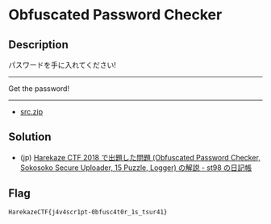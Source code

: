 # Obfuscated Password Checker

## Description

パスワードを手に入れてください!

---

Get the password!

---

- [src.zip](attachments/src.zip)

## Solution

- (jp) [Harekaze CTF 2018 で出題した問題 (Obfuscated Password Checker, Sokosoko Secure Uploader, 15 Puzzle, Logger) の解説 - st98 の日記帳](https://st98.github.io/diary/posts/2018-02-23-harekaze-ctf-2018.html#web-50-obfuscated-password-checker)

## Flag

```
HarekazeCTF{j4v4scr1pt-0bfusc4t0r_1s_tsur41}
```
